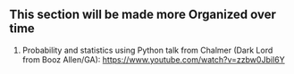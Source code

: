## This section will be made more Organized over time

1. Probability and statistics using Python talk from Chalmer (Dark Lord from Booz Allen/GA): https://www.youtube.com/watch?v=zzbw0JbiI6Y
